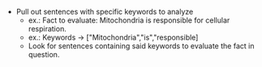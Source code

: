 - Pull out sentences with specific keywords to analyze
  - ex.: Fact to evaluate: Mitochondria is responsible for cellular respiration.
  - ex.: Keywords -> ["Mitochondria","is","responsible]
  - Look for sentences containing said keywords to evaluate the fact in question.